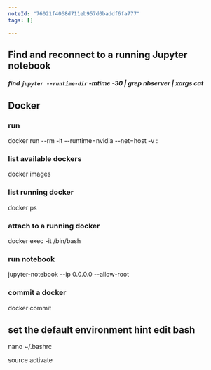 ```yaml
---
noteId: "76021f4068d711eb957d0baddf6fa777"
tags: []

---
```


## Find and reconnect to a running Jupyter notebook

##### find `jupyter --runtime-dir` -mtime -30 | grep nbserver | xargs cat


## Docker

### run
docker run --rm -it --runtime=nvidia --net=host -v <local dir>:<destination dir> <docker Image id>
### list available dockers
docker images
### list running docker
docker ps
### attach to a running docker
docker exec -it <container id> /bin/bash
### run notebook
jupyter-notebook --ip 0.0.0.0 --allow-root
### commit a docker
docker commit <docker container id> <new docker name>


## set the default environment  hint edit bash

nano ~/.bashrc

source activate <name of environment>




